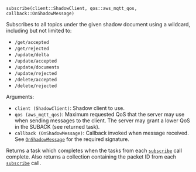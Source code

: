 ```
subscribe(client::ShadowClient, qos::aws_mqtt_qos, callback::OnShadowMessage)
```

Subscribes to all topics under the given shadow document using a wildcard, including but not limited to:

  * `/get/accepted`
  * `/get/rejected`
  * `/update/delta`
  * `/update/accepted`
  * `/update/documents`
  * `/update/rejected`
  * `/delete/accepted`
  * `/delete/rejected`

Arguments:

  * `client (ShadowClient)`: Shadow client to use.
  * `qos (aws_mqtt_qos)`: Maximum requested QoS that the server may use when sending messages to the client. The server may grant a lower QoS in the SUBACK (see returned task).
  * `callback (OnShadowMessage)`: Callback invoked when message received. See [`OnShadowMessage`](@ref) for the required signature.

Returns a task which completes when the tasks from each [`subscribe`](@ref) call complete. Also returns a collection containing the packet ID from each [`subscribe`](@ref) call.
